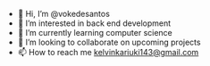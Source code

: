 - 👋 Hi, I’m @vokedesantos
- 👀 I’m interested in back end development 
- 🌱 I’m currently learning computer science
- 💞️ I’m looking to collaborate on upcoming projects
- 📫 How to reach me kelvinkariuki143@gmail.com

<!---
vokedesantos/vokedesantos is a ✨ special ✨ repository because its `README.md` (this file) appears on your GitHub profile.
You can click the Preview link to take a look at your changes.
--->
